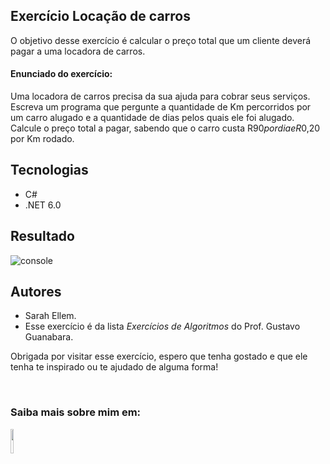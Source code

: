 ## Exercício Locação de carros
O objetivo desse exercício é calcular o preço total que um cliente deverá pagar a uma locadora de carros.

#### Enunciado do exercício:
Uma locadora de carros precisa da sua ajuda para cobrar seus serviços.  
Escreva um programa que pergunte a quantidade de Km percorridos por um carro alugado e a quantidade de dias pelos quais ele foi alugado. Calcule o preço total a pagar, sabendo que o carro custa R$90 por dia e R$0,20 por Km rodado.


## Tecnologias

* C#
* .NET 6.0


## Resultado
![console](https://user-images.githubusercontent.com/89920953/189214479-e57513f0-24f9-406c-bcba-f6edd5ad34f4.gif)


## Autores
* Sarah Ellem.
* Esse exercício é da lista _Exercícios de Algoritmos_ do Prof. Gustavo Guanabara. 

Obrigada por visitar esse exercício, espero que tenha gostado e que ele tenha te inspirado ou te ajudado de alguma forma! 
 
</br>

### Saiba mais sobre mim em:
<a href="https://www.linkedin.com/in/sarah-ellem/" target="_blank"><img width="10%" src="https://cdn.jsdelivr.net/gh/devicons/devicon/icons/linkedin/linkedin-original-wordmark.svg" /></a>
